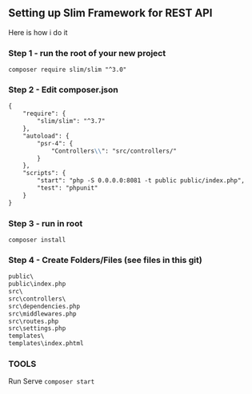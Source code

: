 ## Setting up Slim Framework for REST API

Here is how i do it

### Step 1 - run the root of your new project
`composer require slim/slim "^3.0"`

### Step 2 - Edit composer.json
```markdown
{
    "require": {
        "slim/slim": "^3.7"
    },
    "autoload": {
        "psr-4": {
            "Controllers\\": "src/controllers/"
        }
    },
    "scripts": {
        "start": "php -S 0.0.0.0:8081 -t public public/index.php",
        "test": "phpunit"
    }
}
```

### Step 3 - run in root
`composer install`

### Step 4 - Create Folders/Files (see files in this git)
```markdown
public\
public\index.php
src\
src\controllers\
src\dependencies.php
src\middlewares.php
src\routes.php
src\settings.php
templates\
templates\index.phtml
```

### TOOLS
Run Serve
`composer start`
